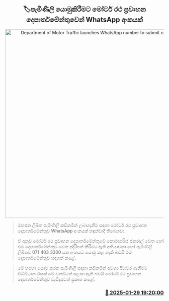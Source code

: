 <p align='center'><b><h2 align='center' title='Department of Motor Traffic launches WhatsApp number to submit complaints'>🏷පැමිණිලි යොමුකිරීමට මෝටර් රථ ප්‍රවාහන දෙපාර්තමේන්තුවෙන් WhatsApp අංකයක්</h2></b></p>
<p align='center'><img src='https://helakuru.sgp1.cdn.digitaloceanspaces.com/esana/images/lib/mobile-archived.png' width='600' alt='Department of Motor Traffic launches WhatsApp number to submit complaints'></p>

> මහජන ලිඛිත පැමිණිලි කඩිනමින් ලබාගැනීම සඳහා මෝටර් රථ ප්‍රවාහන දෙපාර්තමේන්තුව WhatsApp අංකයක් හඳුන්වාදී තිබෙනවා.

> ඒ අනුව මෝටර් රථ ප්‍රවාහන දෙපාර්තමේන්තුවේ කොමසාරිස් ජනරාල් වෙත හෝ එම දෙපාර්තමේන්තුව වෙත ඉදිරිපත් කිරීමට ඇති අභියාචනා හෝ පැමිණිලි ලිඛිතව 071 403 3300 යන අංකයට යොමු කළ හැකි බවයි එම දෙපාර්තමේන්තුව සඳහන් කළේ.

> මේ හරහා යොමු කරන පැමිණිලි සඳහා කඩිනමින් අවශ්‍ය පියවර ගැනීමට විධිවිධාන රැසක් මේ වනවිටත් සලසා ඇති බවයි මෝටර් රථ ප්‍රවාහන දෙපාර්තමේන්තුව වැඩිදුරටත් ප්‍රකාශ කළේ.



<h3 align='right'><a href='https://www.helakuru.lk/esana/p/107007/'>📅 2025-01-29 19:20:00</a></h3>
